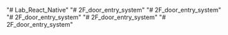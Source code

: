 "# Lab_React_Native" 
"# 2F_door_entry_system" 
"# 2F_door_entry_system" 
"# 2F_door_entry_system" 
"# 2F_door_entry_system" 
"# 2F_door_entry_system" 
